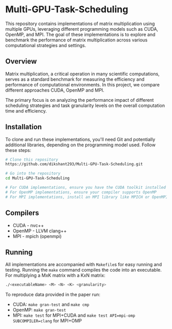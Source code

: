 # Multi-GPU-Task-Scheduling

This repository contains implementations of matrix multiplication using multiple GPUs, leveraging different programming models such as CUDA, OpenMP, and MPI. The goal of these implementations is to explore and benchmark the performance of matrix multiplication across various computational strategies and settings.

## Overview

Matrix multiplication, a critical operation in many scientific computations, serves as a standard benchmark for measuring the efficiency and performance of computational environments. In this project, we compare different approaches CUDA, OpenMP and MPI.

The primary focus is on analyzing the performance impact of different scheduling strategies and task granularity levels on the overall computation time and efficiency.

## Installation

To clone and run these implementations, you'll need Git and potentially additional libraries, depending on the programming model used. Follow these steps:

```bash
# Clone this repository
https://github.com/dikshant293/Multi-GPU-Task-Scheduling.git

# Go into the repository
cd Multi-GPU-Task-Scheduling

# For CUDA implementations, ensure you have the CUDA toolkit installed
# For OpenMP implementations, ensure your compiler supports OpenMP
# For MPI implementations, install an MPI library like MPICH or OpenMPI
```

## Compilers
* CUDA - nvc++
* OpenMP - LLVM clang++
* MPI - mpich (openmpi)

## Running

All implementations are accompanied with `Makefile`s for easy running and testing. Running the `make` command compiles the code into an executable. For multiplying a MxK matrix with a KxN matrix:

```bash
./<executableName> <M> <N> <K> <granularity>
```

To reproduce data provided in the paper run:
* CUDA: `make gran-test` and `make cmp`
* OpenMP: `make gran-test`
* MPI: `make test` for MPI+CUDA and `make test API=mpi-omp SUBCOMPILER=clang` for MPI+OMP
